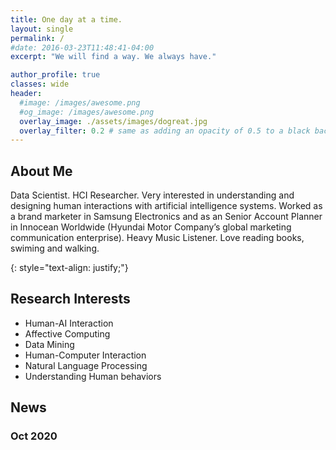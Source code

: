 ```yaml
---
title: One day at a time.
layout: single
permalink: /
#date: 2016-03-23T11:48:41-04:00
excerpt: "We will find a way. We always have."  

author_profile: true
classes: wide
header:
  #image: /images/awesome.png
  #og_image: /images/awesome.png
  overlay_image: ./assets/images/dogreat.jpg
  overlay_filter: 0.2 # same as adding an opacity of 0.5 to a black background
---
```

## About Me
Data Scientist. HCI Researcher. Very interested in understanding and designing human interactions with artificial intelligence systems.
Worked as a brand marketer in Samsung Electronics and as an Senior Account Planner in Innocean Worldwide (Hyundai Motor Company’s global marketing communication
enterprise). Heavy Music Listener. Love reading books, swiming and walking.  

{: style="text-align: justify;"}

## Research Interests
* Human-AI Interaction
* Affective Computing
* Data Mining
* Human-Computer Interaction
* Natural Language Processing
* Understanding Human behaviors


## News  
### Oct 2020 

